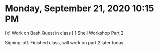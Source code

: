 # Monday, September 21, 2020 10:15 PM
[x] Work on Bash Quest in class
[ ] Shell Workshop Part 2

Signing-off. Finished class, will work on part 2 later today.
